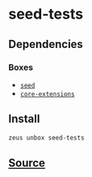 
seed-tests 
====================




## Dependencies
### Boxes
* [`seed`](seed.md)
* [`core-extensions`](core-extensions.md)




## Install
```bash
zeus unbox seed-tests
```







## [Source](https://github.com/liquidapps-io/zeus-sdk/tree/master/boxes/groups/undefined/seed-tests)
